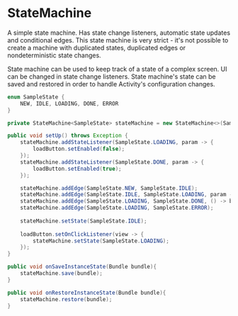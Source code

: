 # StateMachine

A simple state machine. Has state change listeners, automatic state updates and conditional edges. This state machine is very strict - it's not possible to create a machine with duplicated states, duplicated edges or nondeterministic state changes.

State machine can be used to keep track of a state of a complex screen. UI can be changed in state change listeners. State machine's state can be saved and restored in order to handle Activity's configuration changes.

```Java
enum SampleState {
    NEW, IDLE, LOADING, DONE, ERROR
}

private StateMachine<SampleState> stateMachine = new StateMachine<>(SampleState.NEW);

public void setUp() throws Exception {
    stateMachine.addStateListener(SampleState.LOADING, param -> {
        loadButton.setEnabled(false);
    });
    stateMachine.addStateListener(SampleState.DONE, param -> {
        loadButton.setEnabled(true);
    });

    stateMachine.addEdge(SampleState.NEW, SampleState.IDLE);
    stateMachine.addEdge(SampleState.IDLE, SampleState.LOADING, param -> loadFile());
    stateMachine.addEdge(SampleState.LOADING, SampleState.DONE, () -> bytesLoaded == FILE_SIZE);
    stateMachine.addEdge(SampleState.LOADING, SampleState.ERROR);
    
    stateMachine.setState(SampleState.IDLE);
    
    loadButton.setOnClickListener(view -> {
        stateMachine.setState(SampleState.LOADING);
    });
}

public void onSaveInstanceState(Bundle bundle){
    stateMachine.save(bundle);
}

public void onRestoreInstanceState(Bundle bundle){
    stateMachine.restore(bundle);
}
```
